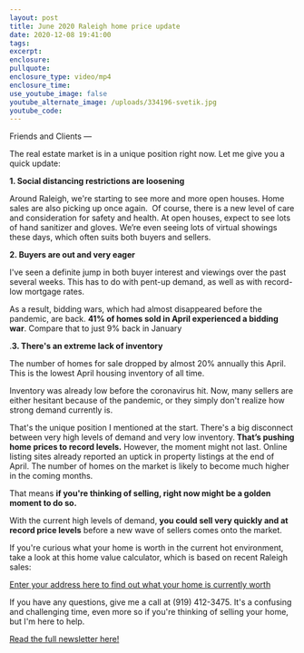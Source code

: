 ```yaml
---
layout: post
title: June 2020 Raleigh home price update
date: 2020-12-08 19:41:00
tags:
excerpt:
enclosure:
pullquote:
enclosure_type: video/mp4
enclosure_time:
use_youtube_image: false
youtube_alternate_image: /uploads/334196-svetik.jpg
youtube_code:
---
```


Friends and Clients —

The real estate market is in a unique position right now. Let me give you a quick update:

**1\. Social distancing restrictions are loosening**

Around Raleigh, we're starting to see more and more open houses. Home sales are also picking up once again. &nbsp;Of course, there is a new level of care and consideration for safety and health. At open houses, expect to see lots of hand sanitizer and gloves. We’re even seeing lots of virtual showings these days, which often suits both buyers and sellers.

**2\. Buyers are out and very eager**

I've seen a definite jump in both buyer interest and viewings over the past several weeks. This has to do with pent-up demand, as well as with record-low mortgage rates.

As a result, bidding wars, which had almost disappeared before the pandemic, are back.&nbsp;**41% of homes sold in April experienced a bidding war**. Compare that to just 9% back in January

.**3\. There's an extreme lack of inventory**

The number of homes for sale dropped by almost 20% annually this April. This is the lowest April housing inventory of all time.

Inventory was already low before the coronavirus hit. Now, many sellers are either hesitant because of the pandemic, or they simply don't realize how strong demand currently is.

That's the unique position I mentioned at the start. There's a big disconnect between very high levels of demand and very low inventory.**&nbsp;That’s pushing home prices to record levels.**&nbsp;However, the moment might not last. Online listing sites already reported an uptick in property listings at the end of April. The number of homes on the market is likely to become much higher in the coming months.

That means&nbsp;**if you're thinking of selling, right now might be a golden moment to do so.**

With the current high levels of demand,&nbsp;**you could sell very quickly and at record price levels**&nbsp;before a new wave of sellers comes onto the market.

If you're curious what your home is worth in the current hot environment, take a look at this home value calculator, which is based on recent Raleigh sales:

[Enter your address here to find out what your home is currently worth](https://www.searchhomesinraleigh.com/homevalue/value)

If you have any questions, give me a call at (919) 412-3475. It's a confusing and challenging time, even more so if you're thinking of selling your home, but I'm here to help.

[Read the full newsletter here\!](https://t.e2ma.net/webview/2vcn3m/956ff05e39c72ffc286b2b505463fcfa)
